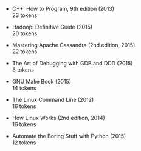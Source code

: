 * C++: How to Program, 9th edition (2013)
<br> 23 tokens

* Hadoop: Definitive Guide (2015)
<br> 20 tokens

* Mastering Apache Cassandra (2nd edition, 2015)
<br> 22 tokens

* The Art of Debugging with GDB and DDD (2015)
<br> 8 tokens

* GNU Make Book (2015)
<br> 14 tokens

* The Linux Command Line (2012)
<br> 16 tokens

* How Linux Works (2nd edition, 2014)
<br> 16 tokens

* Automate the Boring Stuff with Python (2015)
<br> 12 tokens
